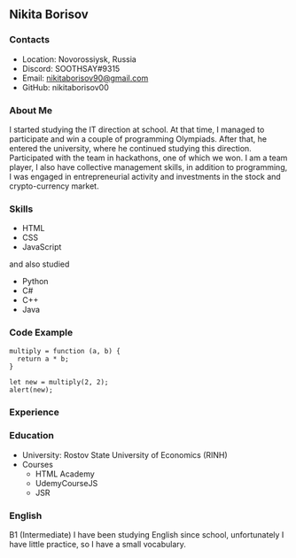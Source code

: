 ## **Nikita Borisov**

### **Contacts**
* Location: Novorossiysk, Russia
* Discord: SOOTHSAY#9315
* Email: nikitaborisov90@gmail.com
* GitHub: nikitaborisov00

### **About Me**

I started studying the IT direction at school. At that time, I managed to participate and win a couple of programming Olympiads. After that, he entered the university, where he continued studying this direction. Participated with the team in hackathons, one of which we won. I am a team player, I also have collective management skills, in addition to programming, I was engaged in entrepreneurial activity and investments in the stock and crypto-currency market.

### **Skills**
* HTML
* CSS
* JavaScript

and also studied
* Python
* C#
* C++
* Java

### **Code Example**
```
multiply = function (a, b) {
  return a * b;
}

let new = multiply(2, 2);
alert(new);
```

### **Experience**

### **Education**
* University: Rostov State University of Economics (RINH)
* Courses
    + HTML Academy
    + UdemyCourseJS
    + JSR

### **English**
B1 (Intermediate)
I have been studying English since school, unfortunately I have little practice, so I have a small vocabulary.
